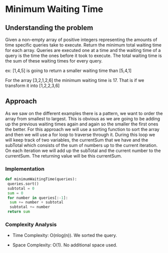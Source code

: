 # Minimum Waiting Time

## Understanding the problem

Given a non-empty array of positive integers representing the amounts of time specific queries take to execute. Return the minimum total waiting time for each array.
Queries are executed one at a time and the waiting time of a query is the time the ones before it took to execute. The total waiting time is the sum of these waiting times for every query.

ex: [1,4,5] is going to return a smaller waiting time than [5,4,1]

For the array [3,2,1,2,6] the minimum waiting time is 17. That is if we transform it into [1,2,2,3,6]

## Approach

As we saw on the different examples there is a pattern, we want to order the array from smallest to largest. This is obvious as we are going to be adding up the previous waiting times again and again so the smaller the first ones the better. For this approach we will use a sorting function to sort the array and then we will use a for loop to traverse through it. During this loop we will keep track of two variables, the currentSum that we have and the subTotal which consists of the sum of numbers up to the current iteration. On each iteration we will add up the subTotal and the current number to the currentSum. The returning value will be this currentSum.

### Implementation

```python
def minimumWaitingTime(queries):
 queries.sort()
 subtotal = 0
 sum = 0
 for number in queries[:-1]:
  sum += number + subtotal
  subtotal += number
 return sum
```

### Complexity Analysis

- Time Complexity: O(nlog(n)). We sorted the query.

- Space Complexity: O(1). No additional space used.
